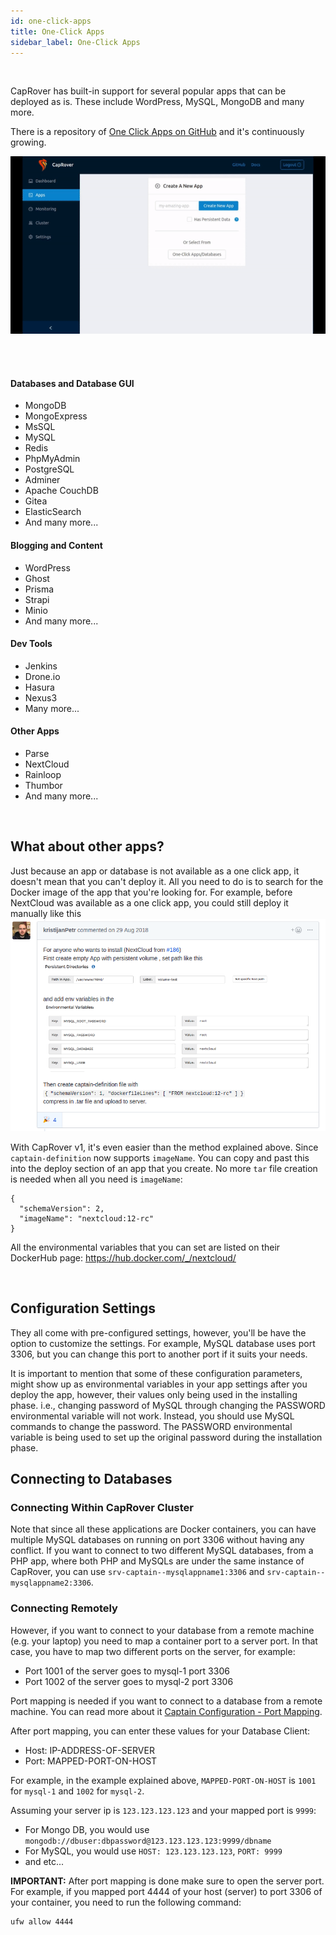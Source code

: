 ```yaml
---
id: one-click-apps
title: One-Click Apps
sidebar_label: One-Click Apps
---
```


<br/>

CapRover has built-in support for several popular apps that can be deployed as is. These include WordPress, MySQL, MongoDB and many more.

There is a repository of [One Click Apps on GitHub](https://github.com/caprover/one-click-apps) and it's continuously growing.

![OneClickAppsCapRover](/img/docs/one-click.gif)

<br/><br/>

#### Databases and Database GUI
- MongoDB
- MongoExpress
- MsSQL
- MySQL
- Redis
- PhpMyAdmin
- PostgreSQL
- Adminer
- Apache CouchDB
- Gitea 
- ElasticSearch 
- And many more...
#### Blogging and Content
- WordPress
- Ghost
- Prisma
- Strapi
- Minio
- And many more...
#### Dev Tools
- Jenkins
- Drone.io
- Hasura
- Nexus3
- Many more...
#### Other Apps
- Parse
- NextCloud
- Rainloop
- Thumbor
- And many more...



<br/>


## What about other apps?
Just because an app or database is not available as a one click app, it doesn't mean that you can't deploy it. All you need to do is to search for the Docker image of the app that you're looking for. For example, before NextCloud was available as a one click app, you could still deploy it manually like this
![nextcloud](/img/docs/nextcloud-deploy-manually.png)


With CapRover v1, it's even easier than the method explained above. Since `captain-definition` now supports `imageName`. You can copy and past this into the deploy section of an app that you create. No more `tar` file creation is needed when all you need is `imageName`:

```
{
  "schemaVersion": 2,
  "imageName": "nextcloud:12-rc"
}
```
All the environmental variables that you can set are listed on their DockerHub page: https://hub.docker.com/_/nextcloud/

<br/>

## Configuration Settings

They all come with pre-configured settings, however, you'll be have the option to customize the settings. For example, MySQL database uses port 3306, but you can change this port to another port if it suits your needs.

It is important to mention that some of these configuration parameters, might show up as environmental variables in your app settings after you deploy the app, however, their values only being used in the installing phase. i.e., changing password of MySQL through changing the PASSWORD environmental variable will not work. Instead, you should use MySQL commands to change the password. The PASSWORD environmental variable is being used to set up the original password during the installation phase.

## Connecting to Databases

### Connecting Within CapRover Cluster

Note that since all these applications are Docker containers, you can have multiple MySQL databases on running on port 3306 without having any conflict. If you want to connect to two different MySQL databases, from a PHP app, where both PHP and MySQLs are under the same instance of CapRover, you can use `srv-captain--mysqlappname1:3306` and `srv-captain--mysqlappname2:3306`.


### Connecting Remotely

However, if you want to connect to your database from a remote machine (e.g. your laptop) you need to map a container port to a server port. In that case, you have to map two different ports on the server, for example:
- Port 1001 of the server goes to mysql-1 port 3306
- Port 1002 of the server goes to mysql-2 port 3306

Port mapping is needed if you want to connect to a database from a remote machine. You can read more about it [Captain Configuration - Port Mapping](app-configuration.md#port-mapping).

After port mapping, you can enter these values for your Database Client:
- Host: IP-ADDRESS-OF-SERVER
- Port: MAPPED-PORT-ON-HOST


For example, in the example explained above, `MAPPED-PORT-ON-HOST` is `1001` for `mysql-1` and `1002` for `mysql-2`.

Assuming your server ip is `123.123.123.123` and your mapped port is `9999`:
- For Mongo DB, you would use `mongodb://dbuser:dbpassword@123.123.123.123:9999/dbname`
- For MySQL, you would use `HOST: 123.123.123.123`, `PORT: 9999`
- and etc...

**IMPORTANT:** After port mapping is done make sure to open the server port. For example, if you mapped port 4444 of your host (server) to port 3306 of your container, you need to run the following command:

```
ufw allow 4444
```
